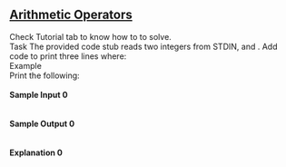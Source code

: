 ## **[Arithmetic Operators](https://www.hackerrank.com/challenges/python-arithmetic-operators)** 
Check Tutorial tab to know how to to solve.<br>Task
The provided code stub reads two integers from STDIN, and . Add code to print three lines where:<br>Example<br>Print the following:<br><br>**Sample Input 0**<br><code></code><br><br>**Sample Output 0**<br><code></code><br><br>**Explanation 0**<br><br>